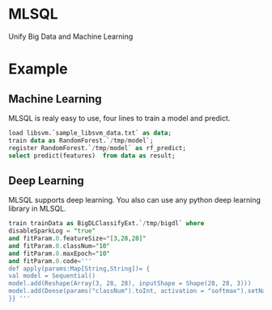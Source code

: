 # MLSQL

Unify Big Data and Machine Learning

# Example

## Machine Learning

MLSQL is realy easy to use, four lines to train a model and predict.

```sql
load libsvm.`sample_libsvm_data.txt` as data;
train data as RandomForest.`/tmp/model`;
register RandomForest.`/tmp/model` as rf_predict;
select predict(features)  from data as result;
```

## Deep Learning

MLSQL supports deep learning. You also can use any python deep learning library in MLSQL.

```sql
train trainData as BigDLClassifyExt.`/tmp/bigdl` where
disableSparkLog = "true"
and fitParam.0.featureSize="[3,28,28]"
and fitParam.0.classNum="10"
and fitParam.0.maxEpoch="10"
and fitParam.0.code='''
def apply(params:Map[String,String])= {
val model = Sequential()
model.add(Reshape(Array(3, 28, 28), inputShape = Shape(28, 28, 3)))
model.add(Dense(params("classNum").toInt, activation = "softmax").setName("fc2"))
}} '''
```
